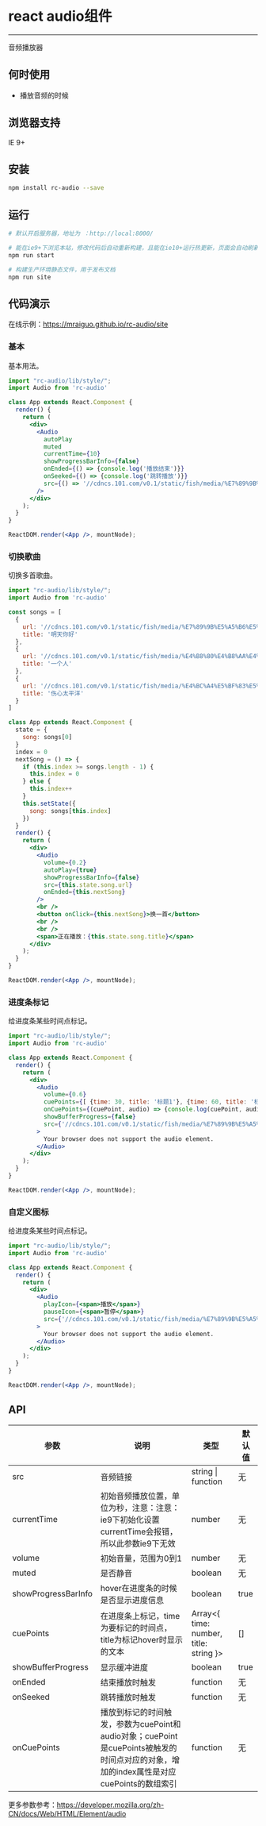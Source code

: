 # react audio组件

---

音频播放器

## 何时使用

- 播放音频的时候

## 浏览器支持

IE 9+

## 安装

```bash
npm install rc-audio --save
```

## 运行

```bash
# 默认开启服务器，地址为 ：http://local:8000/

# 能在ie9+下浏览本站，修改代码后自动重新构建，且能在ie10+运行热更新，页面会自动刷新
npm run start

# 构建生产环境静态文件，用于发布文档
npm run site
```

## 代码演示

在线示例：https://mraiguo.github.io/rc-audio/site

### 基本

基本用法。

```jsx
import "rc-audio/lib/style/";
import Audio from 'rc-audio'

class App extends React.Component {
  render() {
    return (
      <div>
        <Audio
          autoPlay
          muted
          currentTime={10}
          showProgressBarInfo={false}
          onEnded={() => {console.log('播放结束')}}
          onSeeked={() => {console.log('跳转播放')}}
          src={() => '//cdncs.101.com/v0.1/static/fish/media/%E7%89%9B%E5%A5%B6%E5%92%96%E5%95%A1%20-%20%E6%98%8E%E5%A4%A9%E4%BD%A0%E5%A5%BD.mp3'}
        />
      </div>
    );
  }
}

ReactDOM.render(<App />, mountNode);
```

### 切换歌曲

切换多首歌曲。

```jsx
import "rc-audio/lib/style/";
import Audio from 'rc-audio'

const songs = [ 
  { 
    url: '//cdncs.101.com/v0.1/static/fish/media/%E7%89%9B%E5%A5%B6%E5%92%96%E5%95%A1%20-%20%E6%98%8E%E5%A4%A9%E4%BD%A0%E5%A5%BD.mp3',
    title: '明天你好'
  },
  { 
    url: '//cdncs.101.com/v0.1/static/fish/media/%E4%B8%80%E4%B8%AA%E4%BA%BA.mp3',
    title: '一个人'
  },
  { 
    url: '//cdncs.101.com/v0.1/static/fish/media/%E4%BC%A4%E5%BF%83%E5%A4%AA%E5%B9%B3%E6%B4%8B.mp3',
    title: '伤心太平洋'
  }
]

class App extends React.Component {
  state = {
    song: songs[0]
  }
  index = 0
  nextSong = () => {
    if (this.index >= songs.length - 1) {
      this.index = 0
    } else {
      this.index++
    }
    this.setState({
      song: songs[this.index]
    })
  }
  render() {
    return (
      <div>
        <Audio
          volume={0.2}
          autoPlay={true}
          showProgressBarInfo={false}
          src={this.state.song.url}
          onEnded={this.nextSong}
        />
        <br />  
        <button onClick={this.nextSong}>换一首</button>
        <br />
        <br />
        <span>正在播放：{this.state.song.title}</span>
      </div>
    );
  }
}

ReactDOM.render(<App />, mountNode);
```

### 进度条标记

给进度条某些时间点标记。

````jsx
import "rc-audio/lib/style/";
import Audio from 'rc-audio'

class App extends React.Component {
  render() {
    return (
      <div>
        <Audio
          volume={0.6}
          cuePoints={[ {time: 30, title: '标题1'}, {time: 60, title: '标题2'}, {time: 150, title: '标题3'} ]}
          onCuePoints={(cuePoint, audio) => {console.log(cuePoint, audio)}}
          showBufferProgress={false}
          src={'//cdncs.101.com/v0.1/static/fish/media/%E7%89%9B%E5%A5%B6%E5%92%96%E5%95%A1%20-%20%E6%98%8E%E5%A4%A9%E4%BD%A0%E5%A5%BD.mp3'}
        >
          Your browser does not support the audio element.
        </Audio>
      </div>
    );
  }
}

ReactDOM.render(<App />, mountNode);
````

### 自定义图标

给进度条某些时间点标记。

````jsx
import "rc-audio/lib/style/";
import Audio from 'rc-audio'

class App extends React.Component {
  render() {
    return (
      <div>
        <Audio
          playIcon={<span>播放</span>}
          pauseIcon={<span>暂停</span>}
          src={'//cdncs.101.com/v0.1/static/fish/media/%E7%89%9B%E5%A5%B6%E5%92%96%E5%95%A1%20-%20%E6%98%8E%E5%A4%A9%E4%BD%A0%E5%A5%BD.mp3'}
        >
          Your browser does not support the audio element.
        </Audio>
      </div>
    );
  }
}

ReactDOM.render(<App />, mountNode);
````

## API

| 参数      | 说明                                     | 类型       | 默认值 |
|-----------|------------------------------------------|------------|-------|
| src | 音频链接 | string \| function | 无 |
| currentTime | 初始音频播放位置，单位为秒，注意：注意：ie9下初始化设置currentTime会报错，所以此参数ie9下无效 | number | 无 |
| volume | 初始音量，范围为0到1 | number | 无 |
| muted | 是否静音 | boolean | 无 |
| showProgressBarInfo | hover在进度条的时候是否显示进度信息 | boolean | true |
| cuePoints | 在进度条上标记，time为要标记的时间点， title为标记hover时显示的文本 | Array<{ time: number, title: string }> | [] |
| showBufferProgress | 显示缓冲进度 | boolean | true |
| onEnded | 结束播放时触发 | function | 无 |
| onSeeked | 跳转播放时触发 | function | 无 |
| onCuePoints | 播放到标记的时间触发，参数为cuePoint和audio对象；cuePoint是cuePoints被触发的时间点对应的对象，增加的index属性是对应cuePoints的数组索引 | function | 无 |

更多参数参考：https://developer.mozilla.org/zh-CN/docs/Web/HTML/Element/audio
